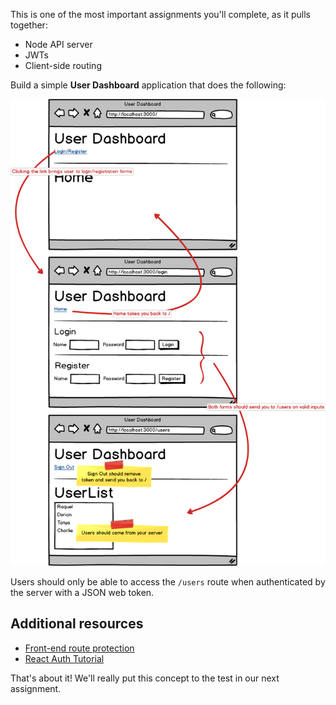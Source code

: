 This is one of the most important assignments you'll complete, as it pulls together:

* Node API server
* JWTs
* Client-side routing

Build a simple **User Dashboard** application that does the following:

!['User Dashboard Wireframe'](./img/user_dashbaord.png)

Users should only be able to access the `/users` route when authenticated by the server with a JSON web token.

## Additional resources

* [Front-end route protection](https://reacttraining.com/react-router/web/example/auth-workflow)
* [React Auth Tutorial](https://auth0.com/blog/react-tutorial-building-and-securing-your-first-app/)

That's about it! We'll really put this concept to the test in our next assignment.
